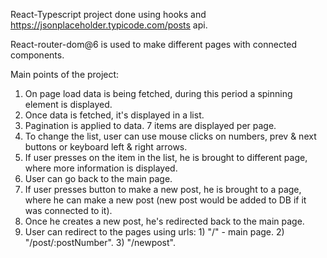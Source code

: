 React-Typescript project done using hooks and https://jsonplaceholder.typicode.com/posts api.

React-router-dom@6 is used to make different pages with connected components.

Main points of the project:
1) On page load data is being fetched, during this period a spinning element is displayed.
2) Once data is fetched, it's displayed in a list.
3) Pagination is applied to data. 7 items are displayed per page.
4) To change the list, user can use mouse clicks on numbers, prev & next buttons or keyboard left & right arrows.
5) If user presses on the item in the list, he is brought to different page, where more information is displayed.
6) User can go back to the main page.
7) If user presses button to make a new post, he is brought to a page, where he can make a new post (new post would be added to DB if it was connected to it).
8) Once he creates a new post, he's redirected back to the main page.
9) User can redirect to the pages using urls: 1) "/" - main page. 2) "/post/:postNumber". 3) "/newpost".